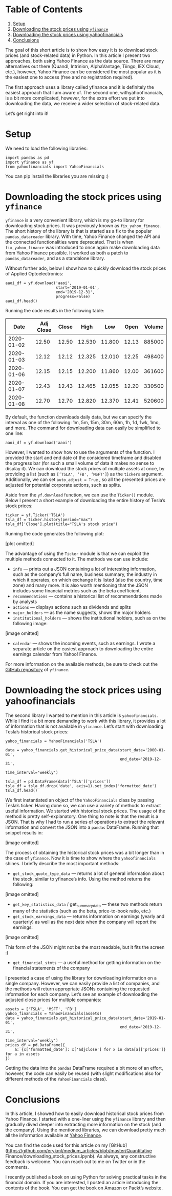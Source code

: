 
# Table of Contents

1.  [Setup](#org52e1c3c)
2.  [Downloading the stock prices using `yfinance`](#org61d6606)
3.  [Downloading the stock prices using yahoofinancials](#org3c18986)
4.  [Conclusions](#org54e4b81)

The goal of this short article is to show how easy it is to download stock prices (and stock-related data) in Python. In this article I present two approaches, both using Yahoo Finance as the data source.
There are many alternatives out there (Quandl, Intrinion, AlphaVantage, Tiingo, IEX Cloud, etc.), however, Yahoo Finance can be considered the most popular as it is the easiest one to access (free and no registration required).

The first approach uses a library called yfinance and it is definitely the easiest approach that I am aware of. The second one, withyahoofinancials, is a bit more complicated, however, for the extra effort we put into downloading the data, we receive a wider selection of stock-related data.

Let’s get right into it!


<a id="org52e1c3c"></a>

# Setup

We need to load the following libraries:

    import pandas as pd
    import yfinance as yf
    from yahoofinancials import YahooFinancials

You can pip install the libraries you are missing :)


<a id="org61d6606"></a>

# Downloading the stock prices using `yfinance`

`yfinance` is a very convenient library, which is my go-to library for downloading stock prices. It was previously known as `fix_yahoo_finance`. The short history of the library is that is started as a fix to the popular `pandas_datareader` library. With time, Yahoo Finance changed the API and the connected functionalities were deprecated. That is when `fix_yahoo_finance` was introduced to once again make downloading data from Yahoo Finance possible. It worked as both a patch to `pandas_datareader`, and as a standalone library.

Without further ado, below I show how to quickly download the stock prices of Applied Optoelectronics:

    aaoi_df = yf.download('aaoi', 
                          start='2019-01-01', 
                          end='2019-12-31', 
                          progress=False)
    aaoi_df.head()

Running the code results in the following table:

<table border="2" cellspacing="0" cellpadding="6" rules="groups" frame="hsides">


<colgroup>
<col  class="org-right" />

<col  class="org-right" />

<col  class="org-right" />

<col  class="org-right" />

<col  class="org-right" />

<col  class="org-right" />

<col  class="org-right" />
</colgroup>
<thead>
<tr>
<th scope="col" class="org-right">Date</th>
<th scope="col" class="org-right">Adj Close</th>
<th scope="col" class="org-right">Close</th>
<th scope="col" class="org-right">High</th>
<th scope="col" class="org-right">Low</th>
<th scope="col" class="org-right">Open</th>
<th scope="col" class="org-right">Volume</th>
</tr>
</thead>

<tbody>
<tr>
<td class="org-right">2020-01-02</td>
<td class="org-right">12.50</td>
<td class="org-right">12.50</td>
<td class="org-right">12.530</td>
<td class="org-right">11.800</td>
<td class="org-right">12.13</td>
<td class="org-right">885000</td>
</tr>


<tr>
<td class="org-right">2020-01-03</td>
<td class="org-right">12.12</td>
<td class="org-right">12.12</td>
<td class="org-right">12.325</td>
<td class="org-right">12.010</td>
<td class="org-right">12.25</td>
<td class="org-right">498400</td>
</tr>


<tr>
<td class="org-right">2020-01-06</td>
<td class="org-right">12.15</td>
<td class="org-right">12.15</td>
<td class="org-right">12.200</td>
<td class="org-right">11.860</td>
<td class="org-right">12.00</td>
<td class="org-right">361600</td>
</tr>


<tr>
<td class="org-right">2020-01-07</td>
<td class="org-right">12.43</td>
<td class="org-right">12.43</td>
<td class="org-right">12.465</td>
<td class="org-right">12.055</td>
<td class="org-right">12.20</td>
<td class="org-right">330500</td>
</tr>


<tr>
<td class="org-right">2020-01-08</td>
<td class="org-right">12.70</td>
<td class="org-right">12.70</td>
<td class="org-right">12.820</td>
<td class="org-right">12.370</td>
<td class="org-right">12.41</td>
<td class="org-right">520600</td>
</tr>
</tbody>
</table>

By default, the function downloads daily data, but we can specify the interval as one of the following: 1m, 5m, 15m, 30m, 60m, 1h, 1d, 1wk, 1mo, and more. The command for downloading data can easily be simplified to one line:

    aaoi_df = yf.download('aaoi')

However, I wanted to show how to use the arguments of the function. I provided the start and end date of the considered timeframe and disabled the progress bar (for such a small volume of data it makes no sense to display it). We can download the stock prices of multiple assets at once, by providing a list (such as `[‘TSLA', ‘FB', ‘MSFT']`) as the `tickers` argument. Additionally, we can set `auto_adjust = True` , so all the presented prices are adjusted for potential corporate actions, such as splits.

Aside from the `yf.download` function, we can use the `Ticker()` module. Below I present a short example of downloading the entire history of Tesla’s stock prices:

    ticker = yf.Ticker('TSLA')
    tsla_df = ticker.history(period="max")
    tsla_df['Close'].plot(title="TSLA's stock price")

Running the code generates the following plot:

[plot omitted]

The advantage of using the `Ticker` module is that we can exploit the multiple methods connected to it. The methods we can use include:

-   `info` — prints out a JSON containing a lot of interesting information, such as the company’s full name, business summary, the industry in which it operates, on which exchange it is listed (also the country, time zone) and many more. It is also worth mentioning that the JSON includes some financial metrics such as the beta coefficient.
-   `recommendations` — contains a historical list of recommendations made by analysts
-   `actions` — displays actions such as dividends and splits
-   `major_holders` — as the name suggests, shows the major holders
-   `institutional_holders` — shows the institutional holders, such as on the following image:

[image omitted]

-   `calendar` — shows the incoming events, such as earnings. I wrote a separate article on the easiest approach to downloading the entire earnings calendar from Yahoo! Finance.

For more information on the available methods, be sure to check out the [GitHub repository](https://github.com/ranaroussi/yfinance) of `yfinance`.


<a id="org3c18986"></a>

# Downloading the stock prices using yahoofinancials

The second library I wanted to mention in this article is `yahoofinancials`. While I find it a bit more demanding to work with this library, it provides a lot of information that is not available in `yfinance`. Let’s start with downloading Tesla’s historical stock prices:

    yahoo_financials = YahooFinancials('TSLA')
    
    data = yahoo_financials.get_historical_price_data(start_date='2000-01-01', 
                                                      end_date='2019-12-31', 
                                                      time_interval='weekly')
    
    tsla_df = pd.DataFrame(data['TSLA']['prices'])
    tsla_df = tsla_df.drop('date', axis=1).set_index('formatted_date')
    tsla_df.head()

We first instantiated an object of the `YahooFinancials` class by passing Tesla’s ticker. Having done so, we can use a variety of methods to extract useful information. We started with historical stock prices. The usage of the method is pretty self-explanatory. One thing to note is that the result is a JSON. That is why I had to run a series of operations to extract the relevant information and convert the JSON into a `pandas` DataFrame. Running that snippet results in:

[image omitted]

The process of obtaining the historical stock prices was a bit longer than in the case of `yfinance`. Now it is time to show where the `yahoofinancials` shines. I briefly describe the most important methods:

-   `get_stock_quote_type_data` — returns a lot of general information about the stock, similar to yfinance‘s info. Using the method returns the following:

[image omitted]

-   `get_key_statistics_data` / get<sub>summary</sub><sub>data</sub> — these two methods return many of the statistics (such as the beta, price-to-book ratio, etc.)
-   `get_stock_earnings_data` — returns information on earnings (yearly and quarterly) as well as the next date when the company will report the earnings:

[image omitted]

This form of the JSON might not be the most readable, but it fits the screen :)

-   `get_financial_stmts` — a useful method for getting information on the financial statements of the company

I presented a case of using the library for downloading information on a single company. However, we can easily provide a list of companies, and the methods will return appropriate JSONs containing the requested information for each company. Let’s see an example of downloading the adjusted close prices for multiple companies:

    assets = ['TSLA', 'MSFT', 'FB']
    yahoo_financials = YahooFinancials(assets)
    data = yahoo_financials.get_historical_price_data(start_date='2019-01-01', 
                                                      end_date='2019-12-31', 
                                                      time_interval='weekly')
    prices_df = pd.DataFrame({
        a: {x['formatted_date']: x['adjclose'] for x in data[a]['prices']} for a in assets
    })

Getting the data into the `pandas` DataFrame required a bit more of an effort, however, the code can easily be reused (with slight modifications also for different methods of the `YahooFinancials` class).


<a id="org54e4b81"></a>

# Conclusions

In this article, I showed how to easily download historical stock prices from Yahoo Finance. I started with a one-liner using the `yfinance` library and then gradually dived deeper into extracting more information on the stock (and the company). Using the mentioned libraries, we can download pretty much all the information available at [Yahoo Finance](https://finance.yahoo.com/).

You can find the code used for this article on my [GitHub](https://github.com/erykml/medium_articles/blob/master/Quantitative Finance/downloading_stock_prices.ipynb). As always, any constructive feedback is welcome. You can reach out to me on Twitter or in the comments.

I recently published a book on using Python for solving practical tasks in the financial domain. If you are interested, I posted an article introducing the contents of the book. You can get the book on Amazon or Packt’s website.

